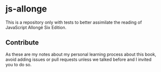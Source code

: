 # js-allonge

This is a repository only with tests to better assimilate the reading of JavaScript Allongé Six Edition.

## Contribute

As these are my notes about my personal learning process about this book, avoid adding issues or pull requests unless we talked before and I invited you to do so.
